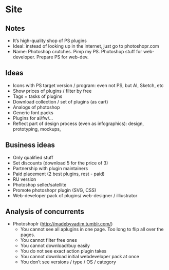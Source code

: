 # Site

## Notes

* It’s high-quality shop of PS plugins
* Ideal: instead of looking up in the internet, just go to photoshopr.com
* Name: Photoshop crutches. Pimp my PS. Photoshop stuff for web-developer. Prepare PS for web-dev.

## Ideas

* Icons with PS target version / program: even not PS, but AI, Sketch, etc
* Show prices of plugins / filter by free
* Tags = tasks of plugins
* Download collection / set of plugins (as cart)
* Analogs of photoshop
* Generic font packs
* Plugins for ai/fw/...
* Reflect part of design process (even as infographics): design, prototyping, mockups, 

## Business ideas

* Only qualified stuff
* Set discounts (download 5 for the price of 3)
* Partnership with plugin maintainers
* Paid placement (2 best plugins, rest - paid)
* RU version
* Photoshop seller/satellite
* Promote photoshopr plugin (SVG, CSS)
* Web-developer pack of plugins/ web-designer / illiustrator


## Analysis of concurrents

* Photoshoplr (http://madebyvadim.tumblr.com/)
	- You cannot see all aplugins in one page. Too long to flip all over the pages.
	- You cannot filter free ones
	- You cannot download/buy easily
	- You do not see exact action plugin takes
	- You cannot download initial webdeveloper pack at once
	- You don’t see versions / type / OS / category
